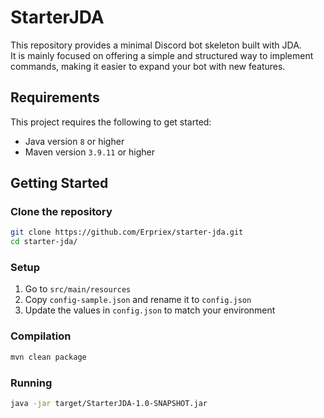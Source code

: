 # StarterJDA
This repository provides a minimal Discord bot skeleton built with JDA.<br />
It is mainly focused on offering a simple and structured way to implement commands, making it easier to expand your bot with new features.

## Requirements
This project requires the following to get started:
- Java version `8` or higher
- Maven version `3.9.11` or higher

## Getting Started

### Clone the repository
```bash
git clone https://github.com/Erpriex/starter-jda.git
cd starter-jda/
```

### Setup
1. Go to `src/main/resources`
2. Copy `config-sample.json` and rename it to `config.json`
3. Update the values in `config.json` to match your environment

### Compilation
```bash
mvn clean package
```

### Running
```bash
java -jar target/StarterJDA-1.0-SNAPSHOT.jar
```
